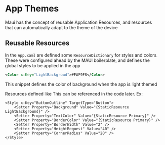 # App Themes
Maui has the concept of reusable Application Resources, and resources that can automatically adapt to the theme of the device

## Reusable Resources
In the `App.xaml` are defined some `ResourceDictionary` for styles and colors.
These were configured ahead by the MAUI boilerplate, and defines the global styles to be applied in the app

```xml
<Color x:Key="LightBackgroud">#FAF9F8</Color>
```
This snippet defines the color of background when the app is light themed

Resources defined like This can be referenced in the code later. Ex:
```xaml
<Style x:Key="ButtonOutline" TargetType="Button">
    <Setter Property="Background" Value="{StaticResource LightBackground}" />
    <Setter Property="TextColor" Value="{StaticResource Primary}" />
    <Setter Property="BorderColor" Value="{StaticResource Primary}" />
    <Setter Property="BorderWidth" Value="2" />
    <Setter Property="HeightRequest" Value="40" />
    <Setter Property="CornerRadius" Value="20" />
</Style>
```
